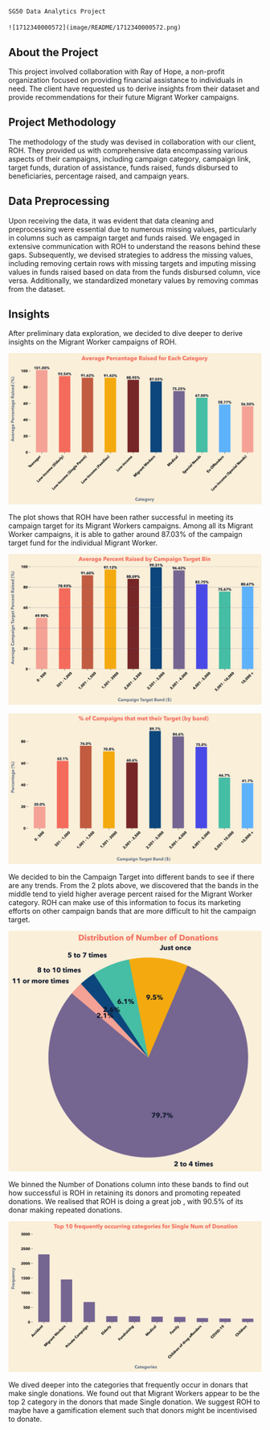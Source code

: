 # 
    SG50 Data Analytics Project

    ![1712340000572](image/README/1712340000572.png)

## About the Project

This project involved collaboration with Ray of Hope, a non-profit organization focused on providing financial assistance to individuals in need. The client have requested us to derive insights from their dataset and provide recommendations for their future Migrant Worker campaigns.

## Project Methodology

The methodology of the study was devised in collaboration with our client, ROH. They provided us with comprehensive data encompassing various aspects of their campaigns, including campaign category,
campaign link, target funds, duration of assistance, funds raised, funds disbursed to beneficiaries, percentage raised, and campaign years.

## Data Preprocessing

Upon receiving the data, it was evident that data cleaning and preprocessing were essential due to numerous missing values, particularly in columns such as campaign target and funds raised.
We engaged in extensive communication with ROH to understand the reasons behind these gaps. Subsequently, we devised strategies to address the missing values, including removing certain rows with missing targets and imputing missing values in funds raised based on data from the funds disbursed column, vice versa.
Additionally, we standardized monetary values by removing commas from the dataset.

## Insights

After preliminary data exploration, we decided to dive deeper to derive insights on the Migrant Worker campaigns of ROH.

![1712340677681](image/README/1712340677681.png)

The plot shows that ROH have been rather successful in meeting its campaign target for its Migrant Workers campaigns. Among all its Migrant Worker campaigns, it is able to gather around 87.03% of the campaign target fund for the individual Migrant Worker.

![1712340829096](image/README/1712340829096.png)


![1712341075792](image/README/1712341075792.png)

We decided to bin the Campaign Target into different bands to see if there are any trends. From the 2 plots above, we discovered that the bands in the middle tend to yield higher average percent raised for the Migrant Worker category. ROH can make use of this information to focus its marketing efforts on other campaign bands that are more difficult to hit the campaign target.

![1712341179415](image/README/1712341179415.png)

We binned the Number of Donations column into these bands to find out how successful is ROH in retaining its donors and promoting repeated donations. We realised that ROH is doing a great job , with 90.5% of its donar making repeated donations.

![1712341421469](image/README/1712341421469.png)

We dived deeper into the categories that frequently occur in donars that make single donations. We found out that Migrant Workers appear to be the top 2 category in the donors that made Single donation. We suggest ROH to maybe have a gamification element such that donors might be incentivised to donate.
